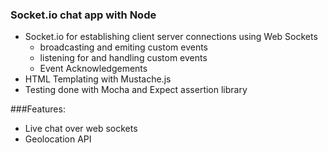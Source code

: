 ### Socket.io chat app with Node

- Socket.io for establishing client server connections using Web Sockets
  - broadcasting and emiting custom events
  - listening for and handling custom events
  - Event Acknowledgements
- HTML Templating with Mustache.js
- Testing done with Mocha and Expect assertion library

###Features:

- Live chat over web sockets
- Geolocation API

